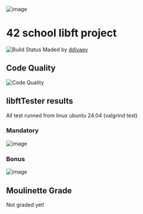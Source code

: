 ![image](https://github.com/user-attachments/assets/dd554072-9f32-4091-83e9-7f95400ca590)

# 42 school libft project
![Build Status](https://github.com/TuskarMA/42_libft/actions/workflows/c-cpp.yml/badge.svg)
Maded by [ddivaev](https://profile.intra.42.fr/users/ddivaev)
## Code Quality
![Code Quality](https://img.shields.io/github/workflow/status/yourusername/yourrepo/C%20Code%20Quality%20Check)

## libftTester results
All test runned from linux ubuntu 24.04 (valgrind test)
### Mandatory
![image](https://github.com/user-attachments/assets/e9d5e389-d97c-4f5a-aac6-da3501f99502)

### Bonus
![image](https://github.com/user-attachments/assets/3bd1a266-0486-4dc4-90df-89f8acbd7fd8)



## Moulinette Grade
Not graded yet! 
